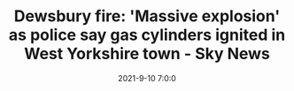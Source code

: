 ---
"title": "Dewsbury fire: 'Massive explosion' as police say gas cylinders ignited in West Yorkshire town - Sky News"
"date": "2021-9-10 7:0:0"
"feed_name": "GOOGLENEWSINDUSTRIAL"
"feed_website": "https://news.google.com/search?q=industrial%2Bincident&hl=en-US&gl=US&ceid=US:en"
"feed_rss": "https://news.google.com/rss/search?q=industrial%2Bincident&hl=en-US&gl=US&ceid=US:en"
"link": "https://news.sky.com/story/dewsbury-fire-massive-explosion-as-police-say-gas-cylinders-ignited-in-west-yorkshire-town-12404316"
"file": "_posts/2021-1-1-ba97465d5beffd1fb28ac66231729db5c01c44e8.md"
"accident": "1"
"drilling": "0"
"dead": "0"
"injured": "0"
---